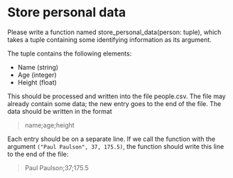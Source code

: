 # Store personal data

Please write a function named store_personal_data(person: tuple), which takes a tuple containing some identifying information as its argument.

The tuple contains the following elements:

- Name (string)
- Age (integer)
- Height (float)

This should be processed and written into the file people.csv. The file may already contain some data; the new entry goes to the end of the file. The data should be written in the format

>name;age;height

Each entry should be on a separate line. If we call the function with the argument ```("Paul Paulson", 37, 175.5)```, the function should write this line to the end of the file:

>Paul Paulson;37;175.5
